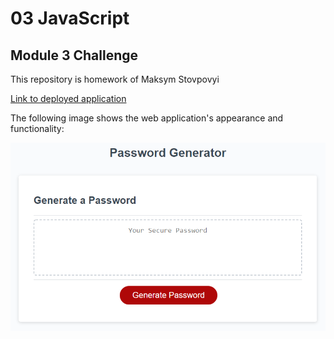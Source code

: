 # 03 JavaScript

## Module 3 Challenge

This repository is homework of Maksym Stovpovyi

[Link to deployed application](https://github.com/MaksymStovpovyi/max-03-js-chall)

The following image shows the web application's appearance and functionality:

![demo](./img/03-javascript-homework-demo.png)


